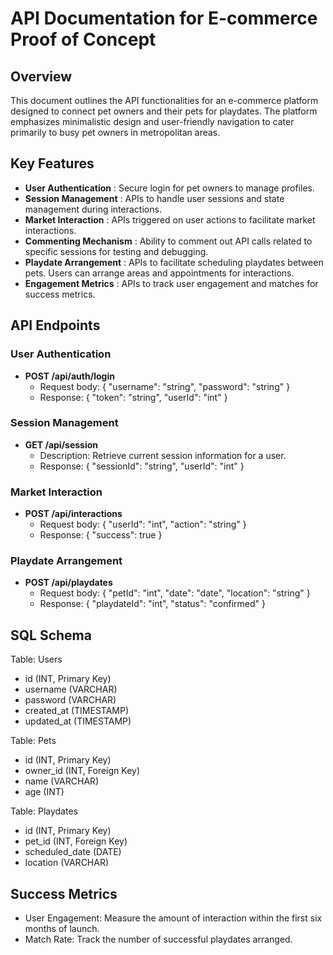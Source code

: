 # API Documentation for E-commerce Proof of Concept

## Overview
This document outlines the API functionalities for an e-commerce platform designed to connect pet owners and their pets for playdates. The platform emphasizes minimalistic design and user-friendly navigation to cater primarily to busy pet owners in metropolitan areas.

## Key Features
- **User Authentication** : Secure login for pet owners to manage profiles.
- **Session Management** : APIs to handle user sessions and state management during interactions.
- **Market Interaction** : APIs triggered on user actions to facilitate market interactions.
- **Commenting Mechanism** : Ability to comment out API calls related to specific sessions for testing and debugging.
- **Playdate Arrangement** : APIs to facilitate scheduling playdates between pets. Users can arrange areas and appointments for interactions.
- **Engagement Metrics** : APIs to track user engagement and matches for success metrics.

## API Endpoints
### User Authentication
- **POST /api/auth/login**  
  - Request body: { "username": "string", "password": "string" }  
  - Response: { "token": "string", "userId": "int" }

### Session Management
- **GET /api/session**  
  - Description: Retrieve current session information for a user.  
  - Response: { "sessionId": "string", "userId": "int" }

### Market Interaction
- **POST /api/interactions**  
  - Request body: { "userId": "int", "action": "string" }  
  - Response: { "success": true }

### Playdate Arrangement
- **POST /api/playdates**  
  - Request body: { "petId": "int", "date": "date", "location": "string" }
  - Response: { "playdateId": "int", "status": "confirmed" }

## SQL Schema
Table: Users
- id (INT, Primary Key)
- username (VARCHAR)
- password (VARCHAR)
- created_at (TIMESTAMP)
- updated_at (TIMESTAMP)

Table: Pets
- id (INT, Primary Key)
- owner_id (INT, Foreign Key)
- name (VARCHAR)
- age (INT)

Table: Playdates
- id (INT, Primary Key)
- pet_id (INT, Foreign Key)
- scheduled_date (DATE)
- location (VARCHAR)

## Success Metrics
- User Engagement: Measure the amount of interaction within the first six months of launch.
- Match Rate: Track the number of successful playdates arranged.